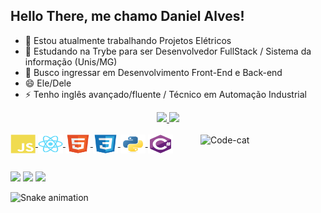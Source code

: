 ## Hello There, me chamo Daniel Alves!

- 🔭 Estou atualmente trabalhando Projetos Elétricos
- 🌱 Estudando na Trybe para ser Desenvolvedor FullStack / Sistema da informação (Unis/MG)
- 👯 Busco ingressar em Desenvolvimento Front-End e Back-end
- 😄 Ele/Dele
- ⚡ Tenho inglês avançado/fluente / Técnico em Automação Industrial

<div align="center">
  <a href="https://beacons.ai/danielalves">
  <img height="180em" src="https://github-readme-stats.vercel.app/api?username=DanielAlvesDev&show_icons=true&theme=highcontrast&include_all_commits=true&count_private=true"/>
  <img height="180em" src="https://github-readme-stats.vercel.app/api/top-langs/?username=DanielAlvesDev&layout=compact&langs_count=7&theme=highcontrast"/>
</div>
<div style="display: inline_block"><br>
  <img align="center" alt="Daniel-Js" height="30" width="40" src="https://raw.githubusercontent.com/devicons/devicon/master/icons/javascript/javascript-plain.svg">
  <img align="center" alt="Daniel-React" height="30" width="40" src="https://raw.githubusercontent.com/devicons/devicon/master/icons/react/react-original.svg">
  <img align="center" alt="Rafa-HTML" height="30" width="40" src="https://raw.githubusercontent.com/devicons/devicon/master/icons/html5/html5-original.svg">
  <img align="center" alt="Rafa-CSS" height="30" width="40" src="https://raw.githubusercontent.com/devicons/devicon/master/icons/css3/css3-original.svg">
  <img align="center" alt="Rafa-Python" height="30" width="40" src="https://raw.githubusercontent.com/devicons/devicon/master/icons/python/python-original.svg">
  <img align="center" alt="Rafa-Csharp" height="30" width="40" src="https://raw.githubusercontent.com/devicons/devicon/master/icons/csharp/csharp-original.svg">
  <img align="right" alt="Code-cat" height="200" width="200' style="border-radius:50px;" src="https://i.gifer.com/origin/ff/ff88888459f390b30438e162769be571_w200.webp">
</div>

##

<div> 
 
  <a href="https://instagram.com/madness_d" target="_blank"><img src="https://img.shields.io/badge/-Instagram-%23E4405F?style=for-the-badge&logo=instagram&logoColor=white" target="_blank"></a>
  <a href = "alvesferreira12@gmail.com"><img src="https://img.shields.io/badge/-Gmail-%23333?style=for-the-badge&logo=gmail&logoColor=white" target="_blank"></a>
  <a href="https://www.linkedin.com/in/daniel-alves-359a1612b/" target="_blank"><img src="https://img.shields.io/badge/-LinkedIn-%230077B5?style=for-the-badge&logo=linkedin&logoColor=white" target="_blank"></a> 
  
  
  ![Snake animation](https://github.com/DanielAlvesDev/DanielAlvesDev/blob/output/github-contribution-grid-snake.svg)
 
</div>

 
